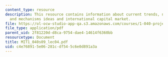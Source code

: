 ```yaml
---
content_type: resource
description: This resource contains information about current trends, new finance
  and mechanisms ideas and international capital market.
file: https://ol-ocw-studio-app-qa.s3.amazonaws.com/courses/1-040-project-management-spring-2009/c4e768915e06281cdf545c6e0d891a3a_MIT1_040s09_lec04.pdf
file_type: application/pdf
parent_uid: 2f81220d-d8ca-9754-dae4-14614f6360bb
resourcetype: Document
title: MIT1_040s09_lec04.pdf
uid: c4e76891-5e06-281c-df54-5c6e0d891a3a
---
```

